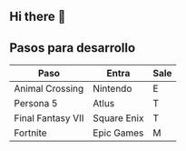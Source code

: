## Hi there 👋

## Pasos para desarrollo

| Paso              | Entra       | Sale          |
|-------------------|-------------|---------------|
| Animal Crossing   | Nintendo    | E             |
| Persona 5         | Atlus       | T             |
| Final Fantasy VII | Square Enix | T             |
| Fortnite          | Epic Games  | M             |

<!--

**Here are some ideas to get you started:**

🙋‍♀️ A short introduction - what is your organization all about?
🌈 Contribution guidelines - how can the community get involved?
👩‍💻 Useful resources - where can the community find your docs? Is there anything else the community should know?
🍿 Fun facts - what does your team eat for breakfast?
🧙 Remember, you can do mighty things with the power of [Markdown](https://docs.github.com/github/writing-on-github/getting-started-with-writing-and-formatting-on-github/basic-writing-and-formatting-syntax)
-->
